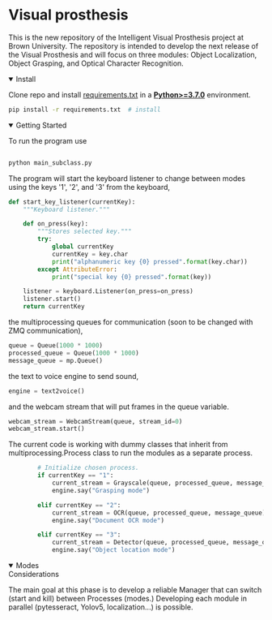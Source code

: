 # Visual prosthesis

This is the new repository of the Intelligent Visual Prosthesis project at Brown University.
The repository is intended to develop the next release of the Visual Prosthesis and will focus on three
modules: Object Localization, Object Grasping, and Optical Character Recognition.

    
<details open>
<summary>Install</summary>

Clone repo and install [requirements.txt](https://github.com/BrownVisualProsthesisProject/Visual_prosthesis/blob/main/requirements.txt) in a
[**Python>=3.7.0**](https://www.python.org/) environment.

```bash
pip install -r requirements.txt  # install
```

</details>

<details open>
<summary>Getting Started</summary>

To run the program use

```bash

python main_subclass.py

```


The program will start the keyboard listener to change between modes using the keys '1', '2', and '3' from the keyboard,


```python
def start_key_listener(currentKey):
    """Keyboard listener."""

    def on_press(key):
        """Stores selected key."""
        try:
            global currentKey
            currentKey = key.char
            print("alphanumeric key {0} pressed".format(key.char))
        except AttributeError:
            print("special key {0} pressed".format(key))

    listener = keyboard.Listener(on_press=on_press)
    listener.start()
    return currentKey
```

the multiprocessing queues for communication (soon to be changed with ZMQ communication),

```python
queue = Queue(1000 * 1000)
processed_queue = Queue(1000 * 1000)
message_queue = mp.Queue()
```

the text to voice engine to send sound,

```python
engine = text2voice()
```

and the webcam stream that will put frames in the queue variable.

```python
webcam_stream = WebcamStream(queue, stream_id=0)
webcam_stream.start()
```

The current code is working with dummy classes that inherit from multiprocessing.Process class to run the modules as a separate process.

```python
        # Initialize chosen process.
        if currentKey == "1":
            current_stream = Grayscale(queue, processed_queue, message_queue)
            engine.say("Grasping mode")

        elif currentKey == "2":
            current_stream = OCR(queue, processed_queue, message_queue)
            engine.say("Document OCR mode")

        elif currentKey == "3":
            current_stream = Detector(queue, processed_queue, message_queue)
            engine.say("Object location mode")
```

</details>

<details open>
<summary>Modes</summary>


</details>


<summary>Considerations</summary>

The main goal at this phase is to develop a reliable Manager that can switch (start and kill) between Processes (modes.)
Developing each module in parallel (pytesseract, Yolov5, localization...) is possible.


